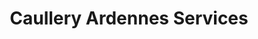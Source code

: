 ---
title: "Caullery Ardennes Services"
url: /auvillers-les-forges/caullery-ardennes-services/
shop: Landwirtschaftlich
---